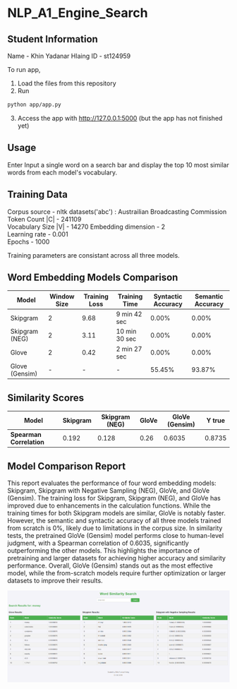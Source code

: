 # NLP_A1_Engine_Search

## Student Information
Name - Khin Yadanar Hlaing 
ID - st124959


To run app, 
1. Load the files from this repository
2. Run
```sh
python app/app.py
```
3. Access the app with http://127.0.0.1:5000  (but the app has not finished yet)
## Usage
Enter Input a single word on a search bar  and display the top 10 most similar words from each model's vocabulary.

## Training Data
Corpus source - nltk datasets('abc') : Austrailian Broadcasting Commission  
Token Count |C| - 241109  
Vocabulary Size |V| - 14270
Embedding dimension - 2  
Learning rate - 0.001  
Epochs - 1000  

Training parameters are consistant across all three models.  

## Word Embedding Models Comparison

| Model             | Window Size | Training Loss | Training Time | Syntactic Accuracy | Semantic Accuracy |
|-------------------|-------------|---------------|---------------|--------------------|-------------------|
| Skipgram          | 2     | 9.68      | 9 min 42 sec       | 0.00%            | 0.00%           |
| Skipgram (NEG)    | 2     | 3.11       | 10 min 30 sec       | 0.00%            | 0.00%           |
| Glove             | 2     | 0.42       | 2 min 27 sec       | 0.00%            | 0.00%           |
| Glove (Gensim)    | -     | -       | -       | 55.45%            | 93.87%           |

## Similarity Scores

| Model               | Skipgram | Skipgram (NEG) | GloVe | GloVe (Gensim) | Y true |
|---------------------|-----------|----------------|-------|----------------|--------|
| **Spearman Correlation**             | 0.192   | 0.128        | 0.26 | 0.6035        | 0.8735 |


## Model Comparison Report
This report evaluates the performance of four word embedding models: Skipgram, Skipgram with Negative Sampling (NEG), GloVe, and GloVe (Gensim). The training loss for Skipgram, Skipgram (NEG), and GloVe has improved due to enhancements in the calculation functions. While the training times for both Skipgram models are similar, GloVe is notably faster. However, the semantic and syntactic accuracy of all three models trained from scratch is 0%, likely due to limitations in the corpus size. In similarity tests, the pretrained GloVe (Gensim) model performs close to human-level judgment, with a Spearman correlation of 0.6035, significantly outperforming the other models. This highlights the importance of pretraining and larger datasets for achieving higher accuracy and similarity performance. Overall, GloVe (Gensim) stands out as the most effective model, while the from-scratch models require further optimization or larger datasets to improve their results.

![Word Similarity Search](images/Word_Similarity_Search.png)
